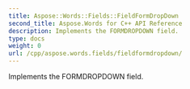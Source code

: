 ```yaml
---
title: Aspose::Words::Fields::FieldFormDropDown
second_title: Aspose.Words for C++ API Reference
description: Implements the FORMDROPDOWN field. 
type: docs
weight: 0
url: /cpp/aspose.words.fields/fieldformdropdown/
---
```


Implements the FORMDROPDOWN field. 

